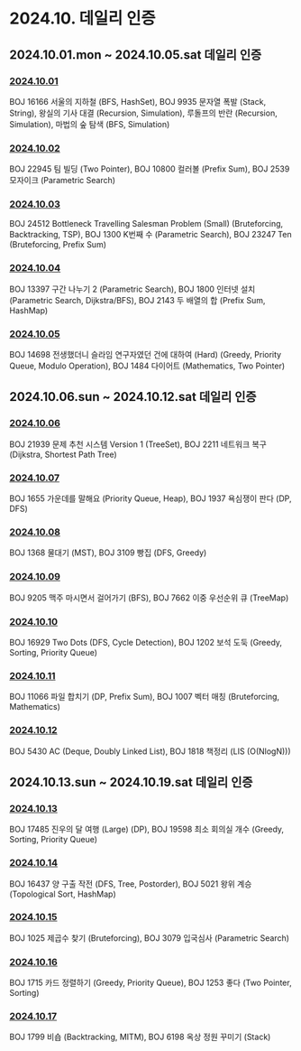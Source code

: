 # 2024.10. 데일리 인증

## 2024.10.01.mon ~ 2024.10.05.sat 데일리 인증

### [2024.10.01](https://github.com/jwelyl/daily_certification/blob/main/2024/10/01/24_10_01_daily_certification.md)
BOJ 16166 서울의 지하철 (BFS, HashSet), BOJ 9935 문자열 폭발 (Stack, String), 왕실의 기사 대결 (Recursion, Simulation), 루돌프의 반란 (Recursion, Simulation), 마법의 숲 탐색 (BFS, Simulation)

### [2024.10.02](https://github.com/jwelyl/daily_certification/blob/main/2024/10/02/24_10_02_daily_certification.md)
BOJ 22945 팀 빌딩 (Two Pointer), BOJ 10800 컬러볼 (Prefix Sum), BOJ 2539 모자이크 (Parametric Search)

### [2024.10.03](https://github.com/jwelyl/daily_certification/blob/main/2024/10/03/24_10_03_daily_certification.md)
BOJ 24512 Bottleneck Travelling Salesman Problem (Small) (Bruteforcing, Backtracking, TSP), BOJ 1300 K번째 수 (Parametric Search), BOJ 23247 Ten (Bruteforcing, Prefix Sum)

### [2024.10.04](https://github.com/jwelyl/daily_certification/blob/main/2024/10/04/24_10_04_daily_certification.md)
BOJ 13397 구간 나누기 2 (Parametric Search), BOJ 1800 인터넷 설치 (Parametric Search, Dijkstra/BFS), BOJ 2143 두 배열의 합 (Prefix Sum, HashMap)

### [2024.10.05](https://github.com/jwelyl/daily_certification/blob/main/2024/10/05/24_10_05_daily_certification.md)
BOJ 14698 전생했더니 슬라임 연구자였던 건에 대하여 (Hard) (Greedy, Priority Queue, Modulo Operation), BOJ 1484 다이어트 (Mathematics, Two Pointer)

## 2024.10.06.sun ~ 2024.10.12.sat 데일리 인증

### [2024.10.06](https://github.com/jwelyl/daily_certification/blob/main/2024/10/06/24_10_06_daily_certification.md)
BOJ 21939 문제 추천 시스템 Version 1 (TreeSet), BOJ 2211 네트워크 복구 (Dijkstra, Shortest Path Tree)

### [2024.10.07](https://github.com/jwelyl/daily_certification/blob/main/2024/10/07/24_10_07_daily_certification.md)
BOJ 1655 가운데를 말해요 (Priority Queue, Heap), BOJ 1937 욕심쟁이 판다 (DP, DFS)

### [2024.10.08](https://github.com/jwelyl/daily_certification/blob/main/2024/10/08/24_10_08_daily_certification.md)
BOJ 1368 물대기 (MST), BOJ 3109 빵집 (DFS, Greedy)

### [2024.10.09](https://github.com/jwelyl/daily_certification/blob/main/2024/10/09/24_10_09_daily_certification.md)
BOJ 9205 맥주 마시면서 걸어가기 (BFS), BOJ 7662 이중 우선순위 큐 (TreeMap)

### [2024.10.10](https://github.com/jwelyl/daily_certification/blob/main/2024/10/10/24_10_10_daily_certification.md)
BOJ 16929 Two Dots (DFS, Cycle Detection), BOJ 1202 보석 도둑 (Greedy, Sorting, Priority Queue)

### [2024.10.11](https://github.com/jwelyl/daily_certification/blob/main/2024/10/11/24_10_11_daily_certification.md)
BOJ 11066 파일 합치기 (DP, Prefix Sum), BOJ 1007 벡터 매칭 (Bruteforcing, Mathematics)

### [2024.10.12](https://github.com/jwelyl/daily_certification/blob/main/2024/10/12/24_10_12_daily_certification.md)
BOJ 5430 AC (Deque, Doubly Linked List), BOJ 1818 책정리 (LIS (O(NlogN)))

## 2024.10.13.sun ~ 2024.10.19.sat 데일리 인증

### [2024.10.13](https://github.com/jwelyl/daily_certification/blob/main/2024/10/13/24_10_13_daily_certification.md)
BOJ 17485 진우의 달 여행 (Large) (DP), BOJ 19598 최소 회의실 개수 (Greedy, Sorting, Priority Queue)

### [2024.10.14](https://github.com/jwelyl/daily_certification/blob/main/2024/10/14/24_10_14_daily_certification.md)
BOJ 16437 양 구출 작전 (DFS, Tree, Postorder), BOJ 5021 왕위 계승 (Topological Sort, HashMap)

### [2024.10.15](https://github.com/jwelyl/daily_certification/blob/main/2024/10/15/24_10_15_daily_certification.md)
BOJ 1025 제곱수 찾기 (Bruteforcing), BOJ 3079 입국심사 (Parametric Search)

### [2024.10.16](https://github.com/jwelyl/daily_certification/blob/main/2024/10/16/24_10_16_daily_certification.md)
BOJ 1715 카드 정렬하기 (Greedy, Priority Queue), BOJ 1253 좋다 (Two Pointer, Sorting)

### [2024.10.17](https://github.com/jwelyl/daily_certification/blob/main/2024/10/17/24_10_17_daily_certification.md)
BOJ 1799 비숍 (Backtracking, MITM), BOJ 6198 옥상 정원 꾸미기 (Stack)
